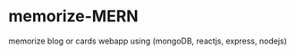 # memorize-MERN

memorize blog or cards  webapp using (mongoDB, reactjs, express, nodejs) 

<p align="center">
 <img src="">
</p>
